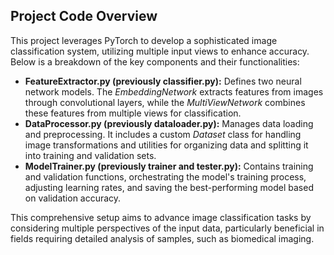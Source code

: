 <h2>Project Code Overview</h2>

<p>This project leverages PyTorch to develop a sophisticated image classification system, utilizing multiple input views to enhance accuracy. Below is a breakdown of the key components and their functionalities:</p>

<ul>
  <li><strong>FeatureExtractor.py (previously classifier.py):</strong> Defines two neural network models. The <em>EmbeddingNetwork</em> extracts features from images through convolutional layers, while the <em>MultiViewNetwork</em> combines these features from multiple views for classification.</li>
  <li><strong>DataProcessor.py (previously dataloader.py):</strong> Manages data loading and preprocessing. It includes a custom <em>Dataset</em> class for handling image transformations and utilities for organizing data and splitting it into training and validation sets.</li>
  <li><strong>ModelTrainer.py (previously trainer and tester.py):</strong> Contains training and validation functions, orchestrating the model's training process, adjusting learning rates, and saving the best-performing model based on validation accuracy.</li>
</ul>

<p>This comprehensive setup aims to advance image classification tasks by considering multiple perspectives of the input data, particularly beneficial in fields requiring detailed analysis of samples, such as biomedical imaging.</p>

